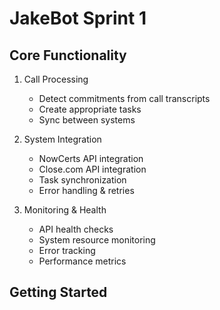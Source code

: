 # JakeBot Sprint 1

## Core Functionality
1. Call Processing
   - Detect commitments from call transcripts
   - Create appropriate tasks
   - Sync between systems

2. System Integration
   - NowCerts API integration
   - Close.com API integration
   - Task synchronization
   - Error handling & retries

3. Monitoring & Health
   - API health checks
   - System resource monitoring
   - Error tracking
   - Performance metrics

## Getting Started 